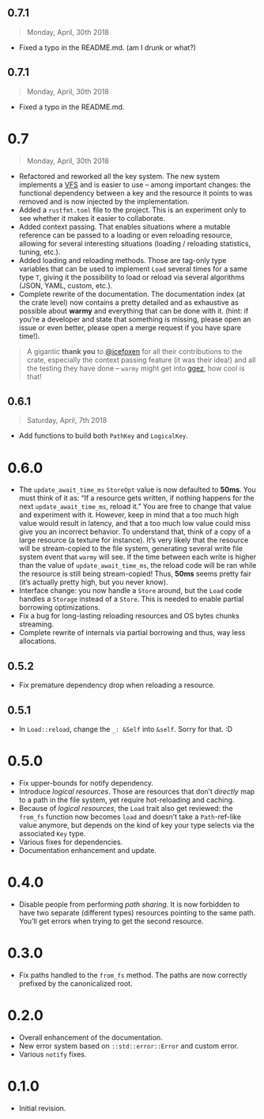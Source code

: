 ## 0.7.1

> Monday, April, 30th 2018

- Fixed a typo in the README.md. (am I drunk or what?)

## 0.7.1

> Monday, April, 30th 2018

- Fixed a typo in the README.md.

# 0.7

> Monday, April, 30th 2018

- Refactored and reworked all the key system. The new system implements a
  [VFS](https://en.wikipedia.org/wiki/Virtual_file_system) and is easier to use – among important
  changes: the functional dependency between a key and the resource it points to was removed and is
  now injected by the implementation.
- Added a `rustfmt.toml` file to the project. This is an experiment only to see whether it makes it
  easier to collaborate.
- Added context passing. That enables situations where a mutable reference can be passed to a
  loading or even reloading resource, allowing for several interesting situations (loading /
  reloading statistics, tuning, etc.).
- Added loading and reloading methods. Those are tag-only type variables that can be used to
  implement `Load` several times for a same type `T`, giving it the possibility to load or reload
  via several algorithms (JSON, YAML, custom, etc.).
- Complete rewrite of the documentation. The documentation index (at the crate level) now contains
  a pretty detailed and as exhaustive as possible about **warmy** and everything that can be done
  with it. (hint: if you’re a developer and state that something is missing, please open an issue or
  even better, please open a merge request if you have spare time!).

> A gigantic **thank you** to [@icefoxen](https://github.com/icefoxen) for all their contributions
> to the crate, especially the context passing feature (it was their idea!) and all the testing they
> have done – `warmy` might get into [ggez](https://crates.io/crates/ggez), how cool is that!

## 0.6.1

> Saturday, April, 7th 2018

- Add functions to build both `PathKey` and `LogicalKey`.

# 0.6.0

- The `update_await_time_ms` `StoreOpt` value is now defaulted to **50ms**. You must think of it as:
  “If a resource gets written, if nothing happens for the next `update_await_time_ms`, reload it.”
  You are free to change that value and experiment with it. However, keep in mind that a too much
  high value would result in latency, and that a too much low value could miss give you an incorrect
  behavior. To understand that, think of a copy of a large resource (a texture for instance). It’s
  very likely that the resource will be stream-copied to the file system, generating several write
  file system event that `warmy` will see. If the time between each write is higher than the value
  of `update_await_time_ms`, the reload code will be ran while the resource is still being
  stream-copied! Thus, **50ms** seems pretty fair (it’s actually pretty high, but you never know).
- Interface change: you now handle a `Store` around, but the `Load` code handles a
  `Storage` instead of a `Store`. This is needed to enable partial borrowing
  optimizations.
- Fix a bug for long-lasting reloading resources and OS bytes chunks streaming.
- Complete rewrite of internals via partial borrowing and thus, way less allocations.

## 0.5.2

- Fix premature dependency drop when reloading a resource.

## 0.5.1

- In `Load::reload`, change the `_: &Self` into `&self`. Sorry for that. :D

# 0.5.0

- Fix upper-bounds for notify dependency.
- Introduce *logical resources*. Those are resources that don’t *directly* map to a path in the file
  system, yet require hot-reloading and caching.
- Because of *logical resources*, the `Load` trait also get reviewed: the `from_fs` function now
  becomes `load` and doesn’t take a `Path`-ref-like value anymore, but depends on the kind of key
  your type selects via the associated `Key` type.
- Various fixes for dependencies.
- Documentation enhancement and update.

# 0.4.0

- Disable people from performing *path sharing*. It is now forbidden to have two separate
  (different types) resources pointing to the same path. You’ll get errors when trying to get the
  second resource.

# 0.3.0

- Fix paths handled to the `from_fs` method. The paths are now correctly prefixed by the
  canonicalized root.

# 0.2.0

- Overall enhancement of the documentation.
- New error system based on `::std::error::Error` and custom error.
- Various `notify` fixes.

# 0.1.0

- Initial revision.
